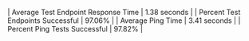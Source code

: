 | Average Test Endpoint Response Time 	| 1.38 seconds 	|
| Percent Test Endpoints Successful   	| 97.06%       	|
| Average Ping Time                   	| 3.41 seconds 	|
| Percent Ping Tests Successful       	| 97.82%       	|
